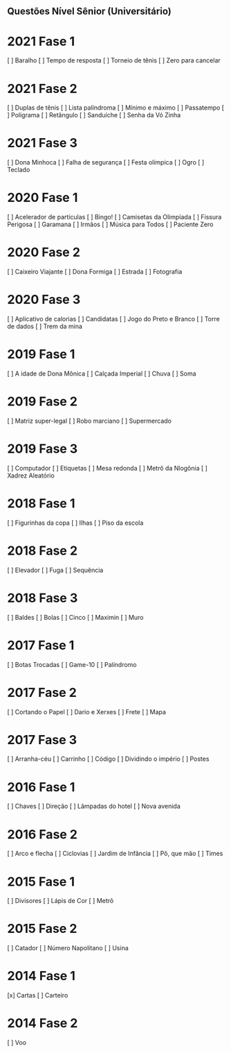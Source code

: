 ## Questões Nível Sênior (Universitário)

# 2021 Fase 1

[ ] Baralho
[ ] Tempo de resposta
[ ] Torneio de tênis
[ ] Zero para cancelar

# 2021 Fase 2

[ ] Duplas de tênis
[ ] Lista palíndroma
[ ] Mínimo e máximo
[ ] Passatempo
[ ] Poligrama
[ ] Retângulo
[ ] Sanduíche
[ ] Senha da Vó Zinha

# 2021 Fase 3

[ ] Dona Minhoca
[ ] Falha de segurança
[ ] Festa olímpica
[ ] Ogro
[ ] Teclado

# 2020 Fase 1
[ ] Acelerador de partículas
[ ] Bingo!
[ ] Camisetas da Olimpíada
[ ] Fissura Perigosa
[ ] Garamana
[ ] Irmãos
[ ] Música para Todos
[ ] Paciente Zero

# 2020 Fase 2

[ ] Caixeiro Viajante
[ ] Dona Formiga
[ ] Estrada
[ ] Fotografia

# 2020 Fase 3

[ ] Aplicativo de calorias
[ ] Candidatas
[ ] Jogo do Preto e Branco
[ ] Torre de dados
[ ] Trem da mina

# 2019 Fase 1

[ ] A idade de Dona Mônica
[ ] Calçada Imperial
[ ] Chuva
[ ] Soma

# 2019 Fase 2

[ ] Matriz super-legal
[ ] Robo marciano
[ ] Supermercado

# 2019 Fase 3

[ ] Computador
[ ] Etiquetas
[ ] Mesa redonda
[ ] Metrô da Nlogônia
[ ] Xadrez Aleatório

# 2018 Fase 1

[ ] Figurinhas da copa
[ ] Ilhas
[ ] Piso da escola

# 2018 Fase 2

[ ] Elevador
[ ] Fuga
[ ] Sequência

# 2018 Fase 3

[ ] Baldes
[ ] Bolas
[ ] Cinco
[ ] Maximin
[ ] Muro

# 2017 Fase 1

[ ] Botas Trocadas
[ ] Game-10
[ ] Palíndromo

# 2017 Fase 2

[ ] Cortando o Papel
[ ] Dario e Xerxes
[ ] Frete
[ ] Mapa

# 2017 Fase 3

[ ] Arranha-céu
[ ] Carrinho
[ ] Código
[ ] Dividindo o império
[ ] Postes

# 2016 Fase 1

[ ] Chaves
[ ] Direção
[ ] Lâmpadas do hotel
[ ] Nova avenida

# 2016 Fase 2

[ ] Arco e flecha
[ ] Ciclovias
[ ] Jardim de Infância
[ ] Pô, que mão
[ ] Times

# 2015 Fase 1

[ ] Divisores
[ ] Lápis de Cor
[ ] Metrô

# 2015 Fase 2

[ ] Catador
[ ] Número Napolitano
[ ] Usina

# 2014 Fase 1

[x] Cartas
[ ] Carteiro

# 2014 Fase 2
[ ] Voo